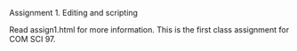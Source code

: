 Assignment 1. Editing and scripting

Read assign1.html for more information. This is the first class assignment for COM SCI 97.
